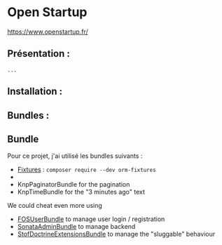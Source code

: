 # Open Startup
https://www.openstartup.fr/

## Présentation :
```
...

```


## Installation :

## Bundles :
Bundle
---------
Pour ce projet, j'ai utilisé les bundles suivants :
- [Fixtures](https://symfony.com/bundles/DoctrineFixturesBundle/current/index.html) : `composer require --dev orm-fixtures`
- 
- KnpPaginatorBundle for the pagination
- KnpTimeBundle for the "3 minutes ago" text

We could cheat even more using 

- [FOSUserBundle](https://github.com/FriendsOfSymfony/FOSUserBundle) to manage user login / registration
- [SonataAdminBundle](https://github.com/sonata-project/SonataAdminBundle) to manage backend
- [StofDoctrineExtensionsBundle](https://github.com/stof/StofDoctrineExtensionsBundle) to manage the "sluggable" behaviour


